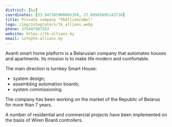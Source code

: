 ```yaml
---
district: [by]
coordinates: [53.947585900865356, 27.69945695143718]
title: Private company "TKAllianceBel"
logo: /img/integrators/tk_allians.webp
phone: 375447987353
website: https://tk-allians.by
email: info@tk-allians.by
---
```


Avanti smart home platform is a Belarusian company that automates houses and apartments. Its mission is to make life modern and comfortable.

The main direction is turnkey Smart House:
* system design;
* assembling automation boards;
* system commissioning.

The company has been working on the market of the Republic of Belarus for more than 7 years.

A number of residential and commercial projects have been implemented on the basis of Wiren Board controllers.